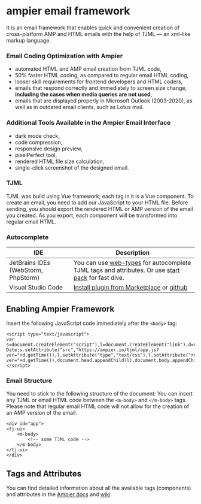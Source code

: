 # ampier email framework
It is an email framework that enables quick and convenient creation of cross-platform AMP and HTML emails with the help of TJML — an xml-like markup language.

### Email Coding Optimization with Ampier
* automated HTML and AMP email creation from TJML code,
* 50% faster HTML coding, as compared to regular email HTML coding,
* looser skill requirements for frontend developers and HTML coders,
* emails that respond correctly and immediately to screen size change, **including the cases when media queries are not used**,
* emails that are displayed properly in Microsoft Outlook (2003-2020), as well as in outdated email clients, such as Lotus mail.
 
### Additional Tools Available in the Ampier Email Interface
* dark mode check,
* code compression,
* responsive design preview,
* pixelPerfect tool,
* rendered HTML file size calculation,
* single-click screenshot of the designed email.

### TJML
TJML was build using Vue framework; each tag in it is a Vue component. To create an email, you need to add our JavaScript to your HTML file. Before sending, you should export the rendered HTML or AMP version of the email you created. As you export, each component will be transformed into regular email HTML.

### Autocomplete
| IDE | Description |
|-----| ----------- |
| JetBrains IDEs (WebStorm, PhpStorm) | You can use <a href="https://ampier.io/tjml/web-types.json">web-types</a> for autocomplete TJML tags and attributes. Or use <a href="https://ampier.io/tjml/startpack.zip">start pack</a> for fast dive. |
| Visual Studio Code | [Install plugin from Marketplace](https://marketplace.visualstudio.com/items?itemName=Ampier.vscode-ampier) or [github](https://github.com/ampier-io/vscode-ampier) |

## Enabling Ampier Framework
Insert the following JavaScript code immediately after the `<body>` tag:
```
<script type="text/javascript">
var s=document.createElement("script"),l=document.createElement("link"),d=new Date;s.setAttribute("src","https://ampier.io/tjml/app.js?ver="+d.getTime()),l.setAttribute("type","text/css"),l.setAttribute("rel","stylesheet"),l.setAttribute("href","https://ampier.io/tjml/app.css?ver="+d.getTime()),document.head.appendChild(l),document.body.appendChild(s); 
</script>
```

### Email Structure
You need to stick to the following structure of the document:
You can insert any TJML or email HTML code between the `<m-body>` and  `</m-body>`  tags. 
Please note that regular email HTML code will not allow for the creation of an AMP version of the email.
```
<div id="app">
<tj-ui>
    <m-body>
        <!-- some TJML code -->
    </m-body>
</tj-ui>
</div>
```
## Tags and Attributes
You can find detailed information about all the available tags (components) and attributes in the <a href="https://docs.ampier.io/framework/">Ampier docs</a> and <a href="https://github.com/ampier-io/ampier-framework/wiki">wiki</a>. 
